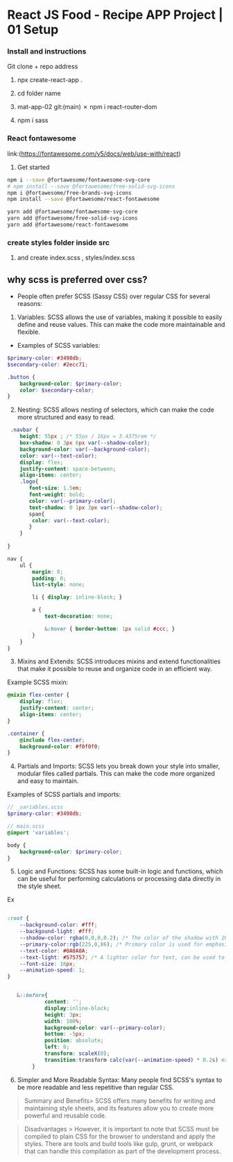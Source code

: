 # React JS Food - Recipe APP Project  | 01 Setup

### Install and instructions

Git clone + repo address

1. npx create-react-app .

2. cd folder name

3. mat-app-02 git:(main) ✗ npm i react-router-dom

4. npm i sass

### React fontawesome

link:(https://fontawesome.com/v5/docs/web/use-with/react)

1. Get started

```bash
npm i --save @fortawesome/fontawesome-svg-core
# npm install --save @fortawesome/free-solid-svg-icons
npm i @fortawesome/free-brands-svg-icons
npm install --save @fortawesome/react-fontawesome

yarn add @fortawesome/fontawesome-svg-core
yarn add @fortawesome/free-solid-svg-icons
yarn add @fortawesome/react-fontawesome
```
   
###  create styles folder inside src
1. and create index.scss , styles/index.scss

## why scss is preferred over css?
- People often prefer SCSS (Sassy CSS) over regular CSS for several reasons:

1. Variables: SCSS allows the use of variables, making it possible to easily define and reuse values. This can make the code more maintainable and flexible.

- Examples of SCSS variables:

```scss
$primary-color: #3498db;
$secondary-color: #2ecc71;

.button {
    background-color: $primary-color;
    color: $secondary-color;
}

```
2. Nesting: SCSS allows nesting of selectors, which can make the code more structured and easy to read.

```scss
 .navbar {
    height: 55px ; /* 55px / 16px = 3.4375rem */
    box-shadow: 0 3px 6px var(--shadow-color);
    background-color: var(--background-color);
    color: var(--text-color);
    display: flex;
    justify-content: space-between;
    align-items: center;
    .logo{
       font-size: 1.5em;
       font-weight: bold;
       color: var(--primary-color);
       text-shadow: 0 1px 3px var(--shadow-color);
       span{
        color: var(--text-color);
       }
    }
    
}
```

```scss
nav {
    ul {
        margin: 0;
        padding: 0;
        list-style: none;

        li { display: inline-block; }

        a {
            text-decoration: none;

            &:hover { border-bottom: 1px solid #ccc; }
        }
    }
}

```
3. Mixins and Extends: SCSS introduces mixins and extend functionalities that make it possible to reuse and organize code in an efficient way.

Example SCSS mixin:

```scss
@mixin flex-center {
    display: flex;
    justify-content: center;
    align-items: center;
}

.container {
    @include flex-center;
    background-color: #f0f0f0;
}

```

4. Partials and Imports: SCSS lets you break down your style into smaller, modular files called partials. This can make the code more organized and easy to maintain.

Examples of SCSS partials and imports:

```scss
// _variables.scss
$primary-color: #3498db;

// main.scss
@import 'variables';

body {
    background-color: $primary-color;
}

```

5. Logic and Functions: SCSS has some built-in logic and functions, which can be useful for performing calculations or processing data directly in the style sheet.

Ex

```scss

:root {
    --background-color: #fff;
    --backgound-light: #fff;
    --shadow-color: rgba(0,0,0,0.2); /* The color of the shadow with 20% opacity */
    --primary-color:rgb(225,0,86); /* Primary color is used for emphasis, here in the form of an RGB color code */
    --text-color: #0A0A0A;
    --text-light: #575757; /* A lighter color for text, can be used to create contrasts in the design */
    --font-size: 16px;
    --animation-speed: 1; 
}


   &::before{
            content: '';
            display:inline-block;
            height: 3px;
            width: 100%;
            background-color: var(--primary-color);
            bottom: -5px;
            position: absolute;
            left: 0; 
            transform: scaleX(0);
            transition:transform calc(var(--animation-speed) * 0.2s) ease-in-out;
        }
```
6. Simpler and More Readable Syntax: Many people find SCSS's syntax to be more readable and less repetitive than regular CSS.

> Summary and Benefits> SCSS offers many benefits for writing and maintaining style sheets, and its features allow you to create more powerful and reusable code.

> Disadvantages > However, it is important to note that SCSS must be compiled to plain CSS for the browser to understand and apply the styles. There are tools and build tools like gulp, grunt, or webpack that can handle this compilation as part of the development process.


